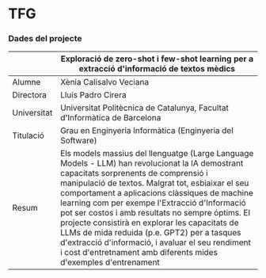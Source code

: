 # TFG 

### Dades del projecte

| | Exploració de zero-shot i few-shot learning per a extracció d'informació de textos mèdics |
| ------ | ------ |
| Alumne | Xènia Calisalvo Veciana |
| Directora | Lluis Padro Cirera |
| Universitat | Universitat Politècnica de Catalunya, Facultat d'Informàtica de Barcelona |
| Titulació | Grau en Enginyeria Informàtica (Enginyeria del Software) |
| Resum | Els models massius del llenguatge (Large Language Models - LLM) han revolucionat la IA demostrant capacitats sorprenents de comprensió i manipulació de textos. Malgrat tot, esbiaixar el seu comportament a aplicacions clàssiques de machine learning com per exempe l'Extracció d'Informació pot ser costos i amb resultats no sempre óptims. El projecte consistirà en explorar les capacitats de LLMs de mida reduida (p.e. GPT2) per a tasques d'extracció d'informació, i avaluar el seu rendiment i cost d'entretnament amb diferents mides d'exemples d'entrenament |



